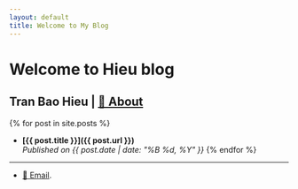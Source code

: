 ```yaml
---
layout: default
title: Welcome to My Blog
---
```

# Welcome to Hieu blog

## Tran Bao Hieu | [👤 About](/about)

<!-- <figure style="text-align: right;">
  <img src="/assets/images/logo.png" alt="Logo" width=300>
</figure> -->

<!-- ## 📢 Latest Blog Posts -->

{% for post in site.posts %}
- **[{{ post.title }}]({{ post.url }})**  
  _Published on {{ post.date | date: "%B %d, %Y" }}_
{% endfor %}

---
- [📩 Email](hieubkls98@gmail.com).


